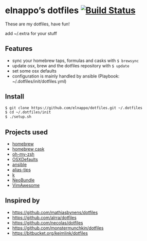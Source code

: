 # elnappo’s dotfiles [![Build Status](https://travis-ci.org/elnappo/dotfiles.svg?branch=master)](https://travis-ci.org/elnappo/dotfiles)

These are my dotfiles, have fun!

add ~/.extra for your stuff

## Features
* sync your homebrew taps, formulas and casks with `$ brewsync`
* update osx, brew and the dotfiles repository with `$ update`
* set some osx defaults
* configuration is mainly handled by ansible (Playbook: ~/.dotfiles/init/dotfiles.yml)

## Install
```bash
$ git clone https://github.com/elnappo/dotfiles.git ~/.dotfiles
$ cd ~/.dotfiles/init
$ ./setup.sh
```

## Projects used
* [homebrew](https://github.com/Homebrew/homebrew)
* [homebrew cask](https://github.com/phinze/homebrew-cask)
* [oh-my-zsh](https://github.com/robbyrussell/oh-my-zsh)
* [OSXDefaults](https://github.com/kevinSuttle/OSXDefaults)
* [ansible](https://github.com/ansible/ansible)
* [alias-tips](https://github.com/djui/alias-tips)
* [k](https://github.com/supercrabtree/k)
* [NeoBundle](https://github.com/Shougo/neobundle.vim)
* [VimAwesome](http://vimawesome.com/)

## Inspired by
* https://github.com/mathiasbynens/dotfiles
* https://github.com/alrra/dotfiles
* https://github.com/necolas/dotfiles
* https://github.com/monstermunchkin/dotfiles
* https://bitbucket.org/keimlink/dotfiles
